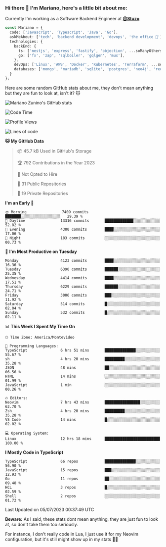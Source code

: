 ### Hi there 👋 I'm Mariano, here's a little bit about me:

Currently I'm working as a Software Backend Engineer at [**@Stuzo**](https://www.stuzo.com/)

```ts
const Mariano = {
  code: ['Javascript', 'Typescript', 'Java', 'Go'],
  askMeAbout: ['tech', 'backend development', 'devops', 'the office 💼'],
  technologies: {
    backEnd: {
      ts: ['nestjs', 'express', 'fastify', 'objection', ...soManyOthersFrameworks],
      go: ['fx', 'zap', 'sqlboiler', 'gqlgen', 'mux'],
    },
    devOps: ['Linux', 'AWS', 'Docker', 'Kubernetes', 'Terraform', ...soManyOthersTools],
    databases: ['mongo', 'mariadb', 'sqlite', 'postgres', 'neo4j', 'redis'],
  }
};
```

Here are some random GitHub stats about me, they don't mean anything but they are fun to look at, isn't it? 🐱

![Mariano Zunino's GitHub stats](https://github-readme-stats.vercel.app/api?username=marianozunino&count_private=true&show_icons=true&theme=radical)

<!--START_SECTION:waka-->
![Code Time](http://img.shields.io/badge/Code%20Time-866%20hrs%2038%20mins-blue)

![Profile Views](http://img.shields.io/badge/Profile%20Views-0-blue)

![Lines of code](https://img.shields.io/badge/From%20Hello%20World%20I%27ve%20Written-9.3%20million%20lines%20of%20code-blue)

**🐱 My GitHub Data** 

> 📦 45.7 kB Used in GitHub's Storage 
 > 
> 🏆 792 Contributions in the Year 2023
 > 
> 🚫 Not Opted to Hire
 > 
> 📜 31 Public Repositories 
 > 
> 🔑 19 Private Repositories 
 > 
**I'm an Early 🐤** 

```text
🌞 Morning                7409 commits        ███████░░░░░░░░░░░░░░░░░░   29.39 % 
🌆 Daytime                13316 commits       █████████████░░░░░░░░░░░░   52.82 % 
🌃 Evening                4300 commits        ████░░░░░░░░░░░░░░░░░░░░░   17.06 % 
🌙 Night                  183 commits         ░░░░░░░░░░░░░░░░░░░░░░░░░   00.73 % 
```
📅 **I'm Most Productive on Tuesday** 

```text
Monday                   4123 commits        ████░░░░░░░░░░░░░░░░░░░░░   16.36 % 
Tuesday                  6390 commits        ██████░░░░░░░░░░░░░░░░░░░   25.35 % 
Wednesday                4414 commits        ████░░░░░░░░░░░░░░░░░░░░░   17.51 % 
Thursday                 6229 commits        ██████░░░░░░░░░░░░░░░░░░░   24.71 % 
Friday                   3006 commits        ███░░░░░░░░░░░░░░░░░░░░░░   11.92 % 
Saturday                 514 commits         █░░░░░░░░░░░░░░░░░░░░░░░░   02.04 % 
Sunday                   532 commits         █░░░░░░░░░░░░░░░░░░░░░░░░   02.11 % 
```


📊 **This Week I Spent My Time On** 

```text
🕑︎ Time Zone: America/Montevideo

💬 Programming Languages: 
TypeScript               6 hrs 51 mins       ██████████████░░░░░░░░░░░   55.67 % 
sh                       4 hrs 20 mins       █████████░░░░░░░░░░░░░░░░   35.28 % 
JSON                     48 mins             ██░░░░░░░░░░░░░░░░░░░░░░░   06.56 % 
HTML                     14 mins             ░░░░░░░░░░░░░░░░░░░░░░░░░   01.99 % 
JavaScript               1 min               ░░░░░░░░░░░░░░░░░░░░░░░░░   00.26 % 

🔥 Editors: 
Neovim                   7 hrs 43 mins       ████████████████░░░░░░░░░   62.70 % 
Zsh                      4 hrs 20 mins       █████████░░░░░░░░░░░░░░░░   35.28 % 
VS Code                  14 mins             █░░░░░░░░░░░░░░░░░░░░░░░░   02.02 % 

💻 Operating System: 
Linux                    12 hrs 18 mins      █████████████████████████   100.00 % 
```

**I Mostly Code in TypeScript** 

```text
TypeScript               66 repos            ██████████████░░░░░░░░░░░   56.90 % 
JavaScript               15 repos            ███░░░░░░░░░░░░░░░░░░░░░░   12.93 % 
Go                       11 repos            ██░░░░░░░░░░░░░░░░░░░░░░░   09.48 % 
HCL                      3 repos             █░░░░░░░░░░░░░░░░░░░░░░░░   02.59 % 
Shell                    2 repos             ░░░░░░░░░░░░░░░░░░░░░░░░░   01.72 % 
```




 Last Updated on 05/07/2023 00:37:49 UTC
<!--END_SECTION:waka-->

**Beware:** As I said, these stats dont mean anything, they are just fun to look at, so don't take them too seriously.

For instance, I don't really code in Lua, I just use it for my Neovim configuration, but it's still might show up in my stats 🤷‍♂️

